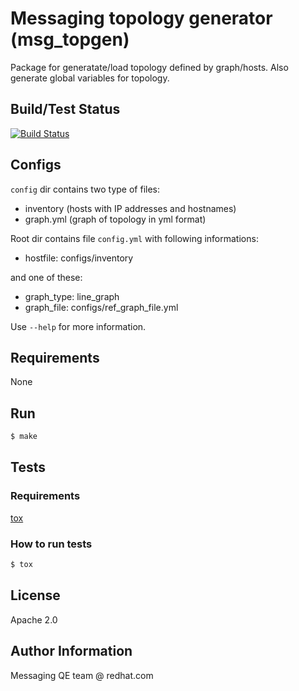 # Messaging topology generator (msg_topgen)

Package for generatate/load topology defined by graph/hosts. Also generate global variables for topology.

## Build/Test Status
[![Build Status](https://travis-ci.org/rh-messaging-qe/iqa-topology-generator.svg?branch=master)](https://travis-ci.org/rh-messaging-qe/iqa-topology-generator)

## Configs
`config` dir contains two type of files:

- inventory (hosts with IP addresses and hostnames)
- graph.yml (graph of topology in yml format)

Root dir contains file `config.yml` with following informations:
- hostfile: configs/inventory

and one of these:
- graph_type: line_graph
- graph_file: configs/ref_graph_file.yml

Use `--help` for more information.

## Requirements
None

## Run
```bash
$ make
```

## Tests

### Requirements
[tox](https://tox.readthedocs.io/en/latest/)

### How to run tests
```bash
$ tox
```

## License
Apache 2.0

## Author Information
Messaging QE team @ redhat.com